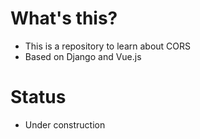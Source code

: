 # What's this?

- This is a repository to learn about CORS
- Based on Django and Vue.js


# Status

- Under construction
